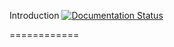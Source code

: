 

Introduction  [![Documentation Status](https://readthedocs.org/projects/runedemo/badge/?version=latest)](https://runedemo.readthedocs.io/en/latest/?badge=latest)

============

